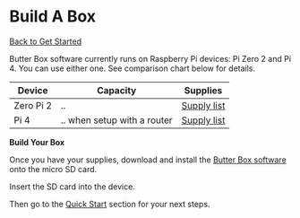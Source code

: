 # Build A Box

[Back to Get Started](../)

Butter Box software currently runs on Raspberry Pi devices: Pi Zero 2 and Pi 4. You can use either one. See comparison chart below for details.

| Device    | Capacity                    | Supplies                                       |
| --------- | --------------------------- | ---------------------------------------------- |
| Zero Pi 2 | ..                          | [Supply list](raspberry-pi/)                   |
| Pi 4      | .. when setup with a router | [Supply list](raspberry-pi/#supply-list-basic) |

**Build Your Box**

Once you have your supplies, download and install the [Butter Box software](../get-started-1/raspberry-pi-imager-steps.md) onto the micro SD card.

Insert the SD card into the device.&#x20;

Then go to the [Quick Start](../quick-start/) section for your next steps.

